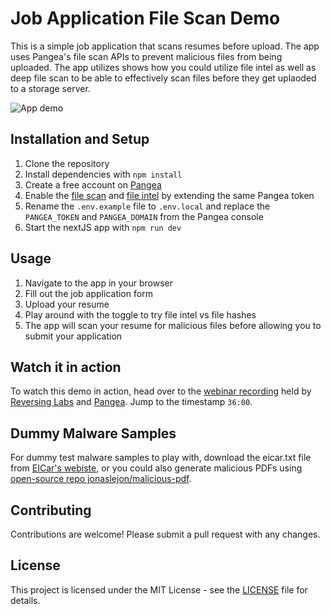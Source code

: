 # Job Application File Scan Demo

This is a simple job application that scans resumes before upload. The app uses Pangea's file scan APIs to prevent malicious files from being uploaded. The app utilizes shows how you could utilize file intel as well as deep file scan to be able to effectively scan files before they get uplaoded to a storage server.

![App demo](./job-file-scan-demo.gif)

## Installation and Setup

1. Clone the repository
2. Install dependencies with `npm install`
3. Create a free account on [Pangea](https://pangea.cloud/services/file-scan/?utm_source=github&utm_medium=job-app-file-scan-demo)
4. Enable the [file scan](https://console.pangea.cloud/service/file-scan/?utm_source=github&utm_medium=job-app-file-scan-demo) and [file intel](https://console.pangea.cloud/service/file-scan/?utm_source=github&utm_medium=job-app-file-scan-demo) by extending the same Pangea token
5. Rename the `.env.example` file to `.env.local` and replace the `PANGEA_TOKEN` and `PANGEA_DOMAIN` from the Pangea console
6. Start the nextJS app with `npm run dev`

## Usage

1. Navigate to the app in your browser
2. Fill out the job application form
3. Upload your resume
4. Play around with the toggle to try file intel vs file hashes
5. The app will scan your resume for malicious files before allowing you to submit your application

## Watch it in action

To watch this demo in action, head over to the [webinar recording](https://www.reversinglabs.com/webinars/exposing-dark-side-of-code-thankyou?utm_source=github&utm_medium=utm_medium=job-app-file-scan-demo&ref=pangea) held by [Reversing Labs](https://www.reversinglabs.com/?ref=pangea&utm_source=github&utm_medium=job-app-file-scan-demo) and [Pangea](https://pangea.cloud/?utm_source=github&utm_medium=job-app-file-scan-demo). Jump to the timestamp `36:00`.

## Dummy Malware Samples
For dummy test malware samples to play with, download the eicar.txt file from [EICar's webiste](https://eicar.org/download-anti-malware-testfile?ref=pangea.cloud), or you could also generate malicious PDFs using [open-source repo jonaslejon/malicious-pdf](https://github.com/jonaslejon/malicious-pdf).

## Contributing

Contributions are welcome! Please submit a pull request with any changes.

## License

This project is licensed under the MIT License - see the [LICENSE](LICENSE) file for details.
